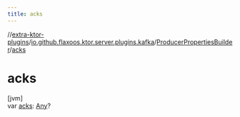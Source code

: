 ```yaml
---
title: acks
---
```


//[extra-ktor-plugins](../../../index.md)/[io.github.flaxoos.ktor.server.plugins.kafka](../index.md)/[ProducerPropertiesBuilder](index.md)/[acks](acks.md)

# acks

[jvm]\
var [acks](acks.md): [Any](https://kotlinlang.org/api/latest/jvm/stdlib/kotlin/-any/index.md)?





